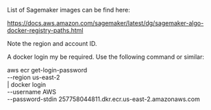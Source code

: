 List of Sagemaker images can be find here:

https://docs.aws.amazon.com/sagemaker/latest/dg/sagemaker-algo-docker-registry-paths.html

Note the region and account ID.


A docker login my be required. Use the following command or similar:

aws ecr get-login-password \
    --region us-east-2 \
| docker login \
    --username AWS \
    --password-stdin 257758044811.dkr.ecr.us-east-2.amazonaws.com

